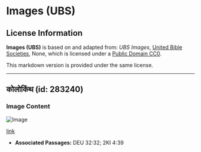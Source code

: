 # Images (UBS)

## License Information

**Images (UBS)** is based on and adapted from: _UBS Images_, [United Bible Societies](https://unitedbiblesocieties.org/), None, which is licensed under a [Public Domain CC0](https://creativecommons.org/public-domain/cc0/).

This markdown version is provided under the same license.



--------------------------------

## कोलोकिंथ (id: 283240)

### Image Content

![Image](https://cdn.aquifer.bible/aquifer-content/resources/Media/WEB-0140_colocynth.jpg)

[link](https://cdn.aquifer.bible/aquifer-content/resources/Media/WEB-0140_colocynth.jpg)

* **Associated Passages:** DEU 32:32; 2KI 4:39

